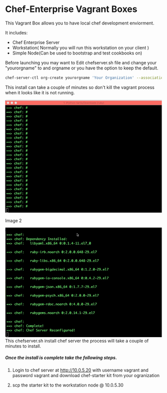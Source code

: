 # Chef-Enterprise Vagrant Boxes

This Vagrant Box allows you to have local chef development enviorment.

It includes:


* Chef Enterprise Server
* Workstation( Normally you will run this workstation on your client )
* Simple Node(Can be used to bootstrap and test cookbooks on)

Before launching you may want to Edit chefserver.sh file and change your "yourorgname" to and orgname or you have the option to keep the default.


```bash
chef-server-ctl org-create yourorgname 'Your Organization' --association_user vagrant --filename yourorgname-validator.pem


```

This install can take a couple of minutes so don't kill the vagrant process when it looks like
it is not running.

![Chef Enterprise Installation Fig 1](https://raw.githubusercontent.com/devonartis/vagrant-boxes/master/chef-enterprise/chefInstall1.jpg?token=AEnNsobz23o-tgcKq57Z2ZjC2_1GhR15ks5ZrT8WwA%3D%3D)

Image 2

![Chef Enterprise Installation](https://raw.githubusercontent.com/devonartis/vagrant-boxes/master/chef-enterprise/chefCompleteRubyComplete.jpg?token=AEnNsn4UNSxQQ9Ba78uGP5XMnfdld6qEks5ZrT5CwA%3D%3D)
This chefserver.sh install chef server the process will take a couple of minutes
to install.

##### Once the install is complete take the following steps.



1. Login to chef server at http://10.0.5.20 with username vagrant and password vagrant and download chef-starter kit from your ogranization

2. scp the starter kit to the workstation node @ 10.0.5.30



